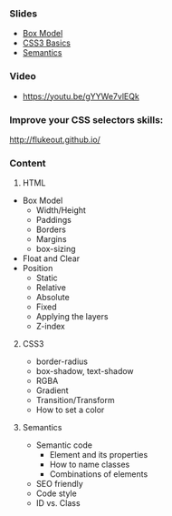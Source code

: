 ### Slides
  - [Box Model](http://slides.com/maria_putyrskaya/css-elements-layout-and-position#/)
  - [CSS3 Basics](http://slides.com/eugenekravch/deck)
  - [Semantics](http://slides.com/maria_putyrskaya/semantics#/)
  
### Video
  - https://youtu.be/gYYWe7vlEQk

### Improve your CSS selectors skills:
http://flukeout.github.io/

### Content
1. HTML 
  - Box Model
    - Width/Height
    - Paddings
    - Borders
    - Margins
    - box-sizing
  - Float and Clear
  - Position 
    - Static
    - Relative
    - Absolute
    - Fixed
    - Applying the layers
    - Z-index

2. CSS3
   - border-radius
   - box-shadow, text-shadow
   - RGBA
   - Gradient
   - Transition/Transform
   - How to set a color

3. Semantics
   - Semantic code
      - Element and its properties
      - How to name classes
      - Combinations of elements
   - SEO friendly 
   - Сode style
   - ID vs. Class
